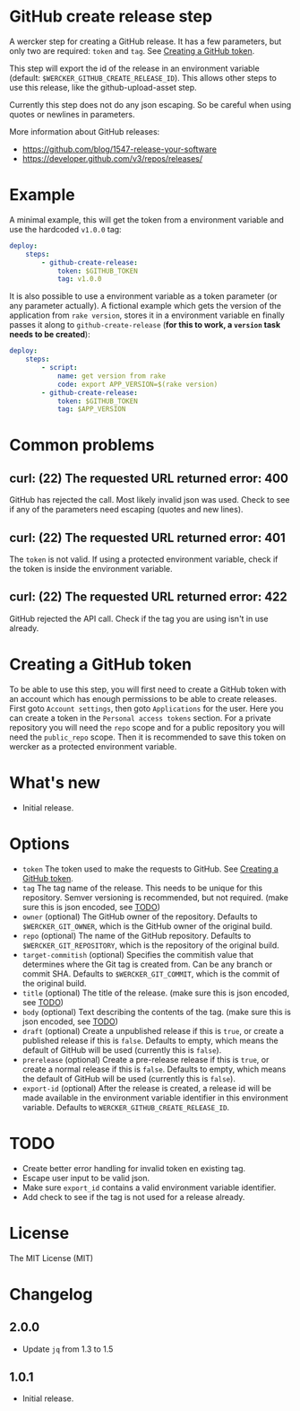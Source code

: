 # GitHub create release step

A wercker step for creating a GitHub release. It has a few parameters, but only two are required: `token` and `tag`. See [Creating a GitHub token](#creating-a-github-token).

This step will export the id of the release in an environment variable (default: `$WERCKER_GITHUB_CREATE_RELEASE_ID`). This allows other steps to use this release, like the github-upload-asset step.

Currently this step does not do any json escaping. So be careful when using quotes or newlines in parameters.

More information about GitHub releases:

- https://github.com/blog/1547-release-your-software
- https://developer.github.com/v3/repos/releases/

# Example

A minimal example, this will get the token from a environment variable and use the hardcoded `v1.0.0` tag:

``` yaml
deploy:
    steps:
        - github-create-release:
            token: $GITHUB_TOKEN
            tag: v1.0.0
```

It is also possible to use a environment variable as a token parameter (or any parameter actually). A fictional example which gets the version of the application from `rake version`, stores it in a environment variable en finally passes it along to `github-create-release` (**for this to work, a `version` task needs to be created**):

``` yaml
deploy:
    steps:
        - script:
            name: get version from rake
            code: export APP_VERSION=$(rake version)
        - github-create-release:
            token: $GITHUB_TOKEN
            tag: $APP_VERSION
```

# Common problems

## curl: (22) The requested URL returned error: 400

GitHub has rejected the call. Most likely invalid json was used. Check to see if any of the parameters need escaping (quotes and new lines).

## curl: (22) The requested URL returned error: 401

The `token` is not valid. If using a protected environment variable, check if the token is inside the environment variable.

## curl: (22) The requested URL returned error: 422

GitHub rejected the API call. Check if the tag you are using isn't in use already.

# Creating a GitHub token

To be able to use this step, you will first need to create a GitHub token with an account which has enough permissions to be able to create releases. First goto `Account settings`, then goto `Applications` for the user. Here you can create a token in the `Personal access tokens` section. For a private repository you will need the `repo` scope and for a public repository you will need the `public_repo` scope. Then it is recommended to save this token on wercker as a protected environment variable.

# What's new

- Initial release.

# Options

- `token` The token used to make the requests to GitHub. See [Creating a GitHub token](#creating-a-github-token).
- `tag` The tag name of the release. This needs to be unique for this repository. Semver versioning is recommended, but not required. (make sure this is json encoded, see [TODO](#todo))
- `owner` (optional) The GitHub owner of the repository. Defaults to `$WERCKER_GIT_OWNER`, which is the GitHub owner of the original build.
- `repo` (optional) The name of the GitHub repository. Defaults to `$WERCKER_GIT_REPOSITORY`, which is the repository of the original build.
- `target-commitish` (optional) Specifies the commitish value that determines where the Git tag is created from. Can be any branch or commit SHA. Defaults to `$WERCKER_GIT_COMMIT`, which is the commit of the original build.
- `title` (optional) The title of the release. (make sure this is json encoded, see [TODO](#todo))
- `body` (optional) Text describing the contents of the tag. (make sure this is json encoded, see [TODO](#todo))
- `draft` (optional) Create a unpublished release if this is `true`, or create a published release if this is `false`. Defaults to empty, which means the default of GitHub will be used (currently this is `false`).
- `prerelease` (optional) Create a pre-release release if this is `true`, or create a normal release if this is `false`. Defaults to empty, which means the default of GitHub will be used (currently this is `false`).
- `export-id` (optional) After the release is created, a release id will be made available in the environment variable identifier in this environment variable. Defaults to `WERCKER_GITHUB_CREATE_RELEASE_ID`.

# TODO

- Create better error handling for invalid token en existing tag.
- Escape user input to be valid json.
- Make sure `export_id` contains a valid environment variable identifier.
- Add check to see if the tag is not used for a release already.

# License

The MIT License (MIT)

# Changelog

## 2.0.0

- Update `jq` from 1.3 to 1.5

## 1.0.1

- Initial release.
